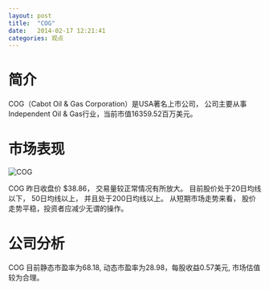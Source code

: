 ```yaml
---
layout: post
title:  "COG"
date:   2014-02-17 12:21:41
categories: 观点
---
```


# 简介
COG（Cabot Oil & Gas Corporation）是USA著名上市公司，
公司主要从事Independent Oil & Gas行业，当前市值16359.52百万美元。

# 市场表现

![COG](http://finviz.com/chart.ashx?t=COG&ty=c&ta=1&p=d&s=l)

COG 昨日收盘价 $38.86，
交易量较正常情况有所放大。
目前股价处于20日均线以下，
50日均线以上，
并且处于200日均线以上。
从短期市场走势来看，
股价走势平稳，投资者应减少无谓的操作。

# 公司分析
COG 目前静态市盈率为68.18, 动态市盈率为28.98，每股收益0.57美元,
市场估值较为合理。
